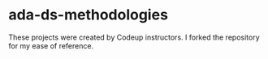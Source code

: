 # ada-ds-methodologies

These projects were created by Codeup instructors. I forked the repository for my ease of reference.
